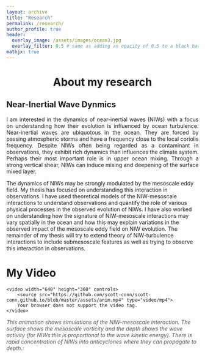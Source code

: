 ```yaml
---
layout: archive
title: "Research"
permalink: /research/
author_profile: true
header:
  overlay_image: /assets/images/ocean3.jpg
  overlay_filter: 0.5 # same as adding an opacity of 0.5 to a black background
mathjx: true
---
```

# <center> About my research</center> 

## Near-Inertial Wave Dynmics 
<p align="justify">
I am interested in the dynamics of near-inertial waves (NIWs) with a focus on understanding how their evolution is influenced by ocean turbulence. Near-inertial waves are ubiquotous in the ocean. They are forced by passing atmospheric storms and have a frequency close to the local coriolis frequency. Despite NIWs often being regarded as a contaminant in observations, they exhibit rich dynamics than influences the climate system. Perhaps their most important role is in upper ocean mixing. Through a strong vertical shear, NIWs can induce mixing and deepening of the surface mixed layer. 

The dynamics of NIWs may be strongly modulated by the mesoscale eddy field. My thesis has focused on understanding this interaction in observations. I have used theoretical models of the NIW-mesoscale interactions to understand observations and quantify the role of various physical processes in the observed evolution of NIWs. I have also worked on understanding how the signature of NIW-mesoscale interactions may vary spatially in the ocean and how this may explain variations in the observed impact of the mesoscale eddy field on NIW evolution. The remainder of my thesis will try to extend theory of NIW-turbulence interactions to include submesoscale features as well as trying to observe this interaction in observations.

<head>
    <meta charset="utf-8">
    <title>YBJ Simulation</title>
</head>
<body>
    <h1>My Video</h1>
    
    <video width="640" height="360" controls>
        <source src="https://github.com/scott-conn/scott-conn.github.io/blob/master/assets/anim.mp4" type="video/mp4">
        Your browser does not support the video tag.
    </video>
</body>
<p style="font-style: italic; font-size: 14px; color: #555;">This animation shows simulations of the NIW-mesoscale interaction. The surface shows the mesoscale vorticity and the depth shows the wave activity (for NIWs this is proportional to the wave kinetic energy). There is rapid concentration of NIWs into anticyclones where they can propagate to depth.:</p>


